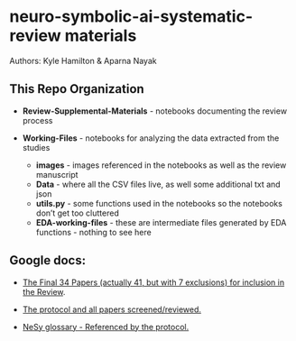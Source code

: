 neuro-symbolic-ai-systematic-review materials
=============================================

Authors: Kyle Hamilton & Aparna Nayak



This Repo Organization
----------------------

-   **Review-Supplemental-Materials** - notebooks documenting the review process
    

-   **Working-Files** - notebooks for analyzing the data extracted from the studies
    -   **images** - images referenced in the notebooks as well as the review manuscript
    -   **Data** - where all the CSV files live, as well some additional txt and
        json
    -   **utils.py** - some functions used in the notebooks so the notebooks
        don’t get too cluttered
    -   **EDA-working-files** - these are intermediate files generated by EDA
        functions - nothing to see here


Google docs:
------------

-   [The Final 34 Papers (actually 41, but with 7 exclusions) for inclusion in the
    Review](https://docs.google.com/spreadsheets/d/1TY3cgr422oJrLIwWZWxeFae9B0yaofpthFsxMPyIrUs/edit#gid=1461992981).

-   [The protocol and all papers
    screened/reviewed.](https://docs.google.com/spreadsheets/d/1mMiZ5twurucBnW_EScDh9GT5-io9Q7XlKVY_nIOH6rA/edit#gid=1747218129)

-   [NeSy glossary - Referenced by the
    protocol.](https://docs.google.com/spreadsheets/d/1VzW2_ytt7A-f4IG0iVJdowr2s-9A7oQmYTkCghmcWk0/edit#gid=0)

